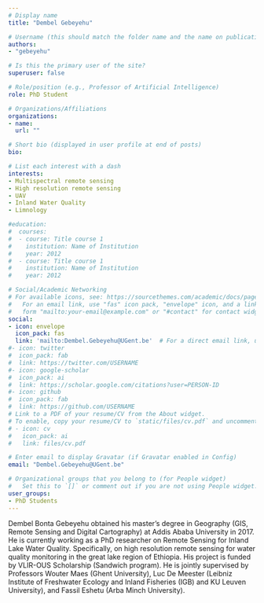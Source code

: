 ```yaml
---
# Display name
title: "Dembel Gebeyehu"

# Username (this should match the folder name and the name on publications)
authors:
- "gebeyehu"

# Is this the primary user of the site?
superuser: false

# Role/position (e.g., Professor of Artificial Intelligence)
role: PhD Student

# Organizations/Affiliations
organizations:
- name: 
  url: ""

# Short bio (displayed in user profile at end of posts)
bio: 

# List each interest with a dash
interests:
- Multispectral remote sensing
- High resolution remote sensing
- UAV
- Inland Water Quality
- Limnology       

#education:
#  courses:
#  - course: Title course 1
#    institution: Name of Institution
#    year: 2012
#  - course: Title course 1
#    institution: Name of Institution
#    year: 2012

# Social/Academic Networking
# For available icons, see: https://sourcethemes.com/academic/docs/page-builder/#icons
#   For an email link, use "fas" icon pack, "envelope" icon, and a link in the
#   form "mailto:your-email@example.com" or "#contact" for contact widget.
social:
- icon: envelope
  icon_pack: fas
  link: 'mailto:Dembel.Gebeyehu@UGent.be'  # For a direct email link, use "mailto:test@example.org".
#- icon: twitter
#  icon_pack: fab
#  link: https://twitter.com/USERNAME
#- icon: google-scholar
#  icon_pack: ai
#  link: https://scholar.google.com/citations?user=PERSON-ID
#- icon: github
#  icon_pack: fab
#  link: https://github.com/USERNAME
# Link to a PDF of your resume/CV from the About widget.
# To enable, copy your resume/CV to `static/files/cv.pdf` and uncomment the lines below.
# - icon: cv
#   icon_pack: ai
#   link: files/cv.pdf

# Enter email to display Gravatar (if Gravatar enabled in Config)
email: "Dembel.Gebeyehu@UGent.be"

# Organizational groups that you belong to (for People widget)
#   Set this to `[]` or comment out if you are not using People widget.
user_groups:
- PhD Students
---
```


Dembel Bonta Gebeyehu obtained his master’s degree in Geography (GIS, Remote Sensing and Digital Cartography) at Addis Ababa University in 2017.  He is currently working as a PhD researcher on Remote Sensing for Inland Lake Water Quality. Specifically, on high resolution remote sensing for water quality monitoring in the great lake region of Ethiopia. His project is funded by VLIR-OUS Scholarship (Sandwich program).
He is jointly supervised by Professors Wouter Maes (Ghent University), Luc De Meester (Leibniz Institute of Freshwater Ecology and Inland Fisheries (IGB) and KU Leuven University), and Fassil Eshetu (Arba Minch University).